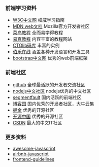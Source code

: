### 前端学习资料
- [W3C中文网](http://www.w3school.com.cn/) 权威学习指南
- [MDN web文档](https://developer.mozilla.org/zh-CN/) Mozilla官方开发者社区
- [菜鸟教程](http://www.runoob.com/) 全而易学得教程
- [易百教程](www.yiibai.com) 内容丰富的教程网站
- [CTOlib码库](https://www.ctolib.com/) 丰富的实例
- [伯乐在线](http://hao.jobbole.com/) 涵盖各种开发语言和开发工具
- [bootstrap中文网](http://www.bootcss.com/) 优秀的web前端框架
### 前端社区
- [github](https://github.com/) 全球最活跃的开发者交流社区
- [nodejs中文社区](https://cnodejs.org/) nodejs优秀的中文社区
- [segmentfault](https://segmentfault.com/) 国内活跃的前端社区
- [博客园](https://www.cnblogs.com/) 国内优秀的开发者社区，大牛云集
- [掘金](https://juejin.im/) 优秀的开源社区
- [开源中国](http://www.oschina.net/) 优秀的开源社区
- [CSDN](http://www.csdn.net/) 最大的中文IT社区
### 更多资料
- [awesome-javascript](https://github.com/sorrycc/awesome-javascript)
- [airbnb-javascript](https://github.com/airbnb/javascript)
- [frontend-guidelines](https://github.com/ShanaMaid/frontend-guidelines-zh-CN)